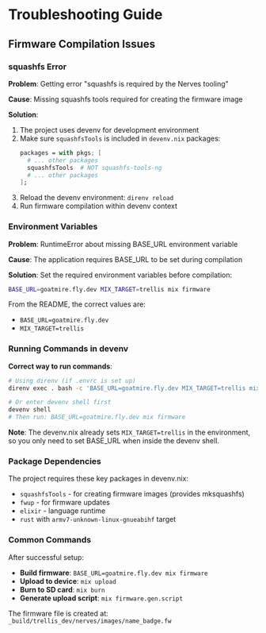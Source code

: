 # Troubleshooting Guide

## Firmware Compilation Issues

### squashfs Error

**Problem**: Getting error "squashfs is required by the Nerves tooling"

**Cause**: Missing squashfs tools required for creating the firmware image

**Solution**:
1. The project uses devenv for development environment
2. Make sure `squashfsTools` is included in `devenv.nix` packages:
   ```nix
   packages = with pkgs; [
     # ... other packages
     squashfsTools  # NOT squashfs-tools-ng
     # ... other packages
   ];
   ```
3. Reload the devenv environment: `direnv reload`
4. Run firmware compilation within devenv context

### Environment Variables

**Problem**: RuntimeError about missing BASE_URL environment variable

**Cause**: The application requires BASE_URL to be set during compilation

**Solution**: Set the required environment variables before compilation:
```bash
BASE_URL=goatmire.fly.dev MIX_TARGET=trellis mix firmware
```

From the README, the correct values are:
- `BASE_URL=goatmire.fly.dev`
- `MIX_TARGET=trellis`

### Running Commands in devenv

**Correct way to run commands**:
```bash
# Using direnv (if .envrc is set up)
direnv exec . bash -c 'BASE_URL=goatmire.fly.dev MIX_TARGET=trellis mix firmware'

# Or enter devenv shell first
devenv shell
# Then run: BASE_URL=goatmire.fly.dev mix firmware
```

**Note**: The devenv.nix already sets `MIX_TARGET=trellis` in the environment, so you only need to set BASE_URL when inside the devenv shell.

### Package Dependencies

The project requires these key packages in devenv.nix:
- `squashfsTools` - for creating firmware images (provides mksquashfs)
- `fwup` - for firmware updates
- `elixir` - language runtime
- `rust` with `armv7-unknown-linux-gnueabihf` target

### Common Commands

After successful setup:
- **Build firmware**: `BASE_URL=goatmire.fly.dev mix firmware`
- **Upload to device**: `mix upload`
- **Burn to SD card**: `mix burn`
- **Generate upload script**: `mix firmware.gen.script`

The firmware file is created at: `_build/trellis_dev/nerves/images/name_badge.fw`